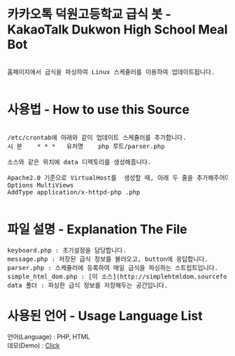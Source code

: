 # 카카오톡 덕원고등학교 급식 봇 - KakaoTalk Dukwon High School Meal Bot #
<pre>

홈페이지에서 급식을 파싱하여 Linux 스케쥴러를 이용하여 업데이트됩니다.

</pre>

# 사용법 - How to use this Source #
<pre>

/etc/crontab에 아래와 같이 업데이트 스케쥴러를 추가합니다.
시 분    * * *   유저명    php 루트/parser.php

소스와 같은 위치에 data 디렉토리를 생성해줍니다.

Apache2.0 기준으로 VirtualHost를  생성할 때, 아래 두 줄을 추가해주어야합니다.
Options MultiViews
AddType application/x-httpd-php .php

</pre>

# 파일 설명 - Explanation The File #
<pre>
keyboard.php : 초기설정을 담당합니다.
message.php : 저장된 급식 정보를 불러오고, button에 응답합니다.
parser.php : 스케쥴러에 등록하여 매일 급식을 파싱하는 스트립트입니다.
simple_html_dom.php : [이 소스](http://simplehtmldom.sourceforge.net/)를 급식 내용을 파싱하기 위해 사용하였습니다.
data 폴더 : 파싱한 급식 정보를 저장해두는 공간입니다.
</pre>

# 사용된 언어 - Usage Language List #

언어(Language) : PHP, HTML</br>
데모(Demo) : [Click](http://dukwon.ga)
